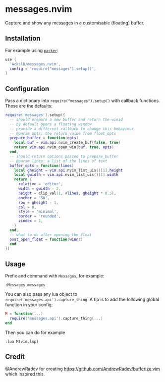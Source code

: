 # messages.nvim
Capture and show any messages in a customisable (floating) buffer.

## Installation
For example using [`packer`](https://github.com/wbthomason/packer.nvim):
```lua
use {
  'AckslD/messages.nvim',
  config = 'require("messages").setup()',
}
```

## Configuration
Pass a dictionary into `require("messages").setup()` with callback functions.
These are the defaults:
```lua
require('messages').setup({
  -- should prepare a new buffer and return the winid
  -- by default opens a floating window
  -- provide a different callback to change this behaviour
  -- @param opts: the return value from float_opts
  prepare_buffer = function(opts)
    local buf = vim.api.nvim_create_buf(false, true)
    return vim.api.nvim_open_win(buf, true, opts)
  end,
  -- should return options passed to prepare_buffer
  -- @param lines: a list of the lines of text
  buffer_opts = function(lines)
    local gheight = vim.api.nvim_list_uis()[1].height
    local gwidth = vim.api.nvim_list_uis()[1].width
    return {
      relative = 'editor',
      width = gwidth - 2,
      height = clip_val(1, #lines, gheight * 0.5),
      anchor = 'SW',
      row = gheight - 1,
      col = 0,
      style = 'minimal',
      border = 'rounded',
      zindex = 1,
    }
  end,
  -- what to do after opening the float
  post_open_float = function(winnr)
  end
})
```

## Usage
Prefix and command with `Messages`, for example:
```
:Messages messages
```

You can also pass any lua object to `require('messages.api').capture_thing`. A tip is to add the following global function in your config:
```lua
M = function(...)
  require('messages.api').capture_thing(...)
end
```
Then you can do for example
```
:lua M(vim.lsp)
```

## Credit
@AndrewRadev for creating https://github.com/AndrewRadev/bufferize.vim which inspired this.
